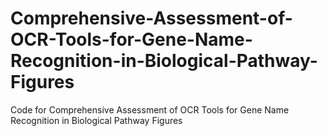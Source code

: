 # Comprehensive-Assessment-of-OCR-Tools-for-Gene-Name-Recognition-in-Biological-Pathway-Figures
Code for Comprehensive Assessment of OCR Tools for Gene Name Recognition in Biological Pathway Figures
